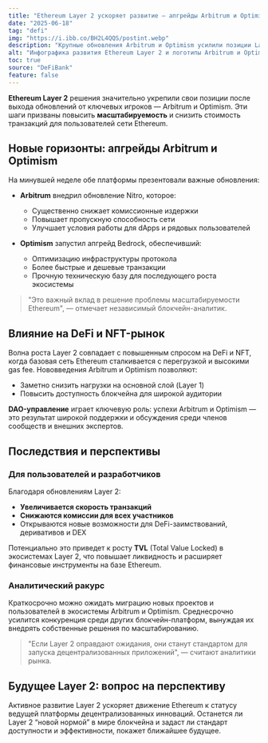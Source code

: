 ```yaml
---
title: "Ethereum Layer 2 ускоряет развитие — апгрейды Arbitrum и Optimism"
date: "2025-06-18"
tag: "defi"
img: "https://i.ibb.co/BH2L4QQS/postint.webp"
description: "Крупные обновления Arbitrum и Optimism усилили позиции Layer 2 на Ethereum"
alt: "Инфографика развития Ethereum Layer 2 и логотипы Arbitrum и Optimism"
toc: true
source: "DeFiBank"
feature: false
---
```


**Ethereum Layer 2** решения значительно укрепили свои позиции после выхода обновлений от ключевых игроков — Arbitrum и Optimism. Эти шаги призваны повысить **масштабируемость** и снизить стоимость транзакций для пользователей сети Ethereum.

## Новые горизонты: апгрейды Arbitrum и Optimism

На минувшей неделе обе платформы презентовали важные обновления:

- **Arbitrum** внедрил обновление Nitro, которое:
  - Существенно снижает комиссионные издержки
  - Повышает пропускную способность сети
  - Улучшает условия работы для dApps и рядовых пользователей

- **Optimism** запустил апгрейд Bedrock, обеспечивший:
  - Оптимизацию инфраструктуры протокола
  - Более быстрые и дешевые транзакции
  - Прочную техническую базу для последующего роста экосистемы

> "Это важный вклад в решение проблемы масштабируемости Ethereum", — отмечает независимый блокчейн-аналитик.

## Влияние на DeFi и NFT-рынок

Волна роста Layer 2 совпадает с повышенным спросом на DeFi и NFT, когда базовая сеть Ethereum сталкивается с перегрузкой и высокими gas fee. Нововведения Arbitrum и Optimism позволяют:
- Заметно снизить нагрузки на основной слой (Layer 1)
- Повысить доступность блокчейна для широкой аудитории

**DAO-управление** играет ключевую роль: успехи Arbitrum и Optimism — это результат широкой поддержки и обсуждения среди членов сообществ и внешних экспертов.

## Последствия и перспективы

### Для пользователей и разработчиков

Благодаря обновлениям Layer 2:
- **Увеличивается скорость транзакций**
- **Снижаются комиссии для всех участников**
- Открываются новые возможности для DeFi-заимствований, деривативов и DEX

Потенциально это приведет к росту **TVL** (Total Value Locked) в экосистемах Layer 2, что повышает ликвидность и расширяет финансовые инструменты на базе Ethereum.

### Аналитический ракурс

Краткосрочно можно ожидать миграцию новых проектов и пользователей в экосистемы Arbitrum и Optimism. Среднесрочно усилится конкуренция среди других блокчейн-платформ, вынуждая их внедрять собственные решения по масштабированию.

> "Если Layer 2 оправдают ожидания, они станут стандартом для запуска децентрализованных приложений", — считают аналитики рынка.

## Будущее Layer 2: вопрос на перспективу

Активное развитие Layer 2 ускоряет движение Ethereum к статусу ведущей платформы децентрализованных инноваций. Останется ли Layer 2 “новой нормой” в мире блокчейна и задаст ли стандарт доступности и эффективности, покажет ближайшее будущее.